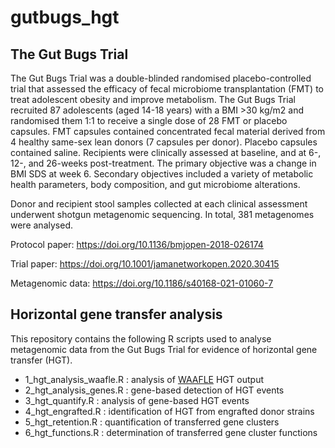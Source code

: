 # gutbugs_hgt

## The Gut Bugs Trial

The Gut Bugs Trial was a double-blinded randomised placebo-controlled trial that assessed the efficacy of fecal microbiome transplantation (FMT) to treat adolescent obesity and improve metabolism. The Gut Bugs Trial recruited 87 adolescents (aged 14-18 years) with a BMI >30 kg/m2 and randomised them 1:1 to receive a single dose of 28 FMT or placebo capsules. FMT capsules contained concentrated fecal material derived from 4 healthy same-sex lean donors (7 capsules per donor). Placebo capsules contained saline. Recipients were clinically assessed at baseline, and at 6-, 12-, and 26-weeks post-treatment. The primary objective was a change in BMI SDS at week 6. Secondary objectives included a variety of metabolic health parameters, body composition, and gut microbiome alterations.

Donor and recipient stool samples collected at each clinical assessment underwent shotgun metagenomic sequencing. In total, 381 metagenomes were analysed.

Protocol paper: https://doi.org/10.1136/bmjopen-2018-026174

Trial paper: https://doi.org/10.1001/jamanetworkopen.2020.30415

Metagenomic data: https://doi.org/10.1186/s40168-021-01060-7

## Horizontal gene transfer analysis

This repository contains the following R scripts used to analyse metagenomic data from the Gut Bugs Trial for evidence of horizontal gene transfer (HGT).

- 1_hgt_analysis_waafle.R : analysis of [WAAFLE](https://github.com/biobakery/waafle) HGT output
- 2_hgt_analysis_genes.R : gene-based detection of HGT events
- 3_hgt_quantify.R : analysis of gene-based HGT events
- 4_hgt_engrafted.R : identification of HGT from engrafted donor strains
- 5_hgt_retention.R : quantification of transferred gene clusters
- 6_hgt_functions.R : determination of transferred gene cluster functions
